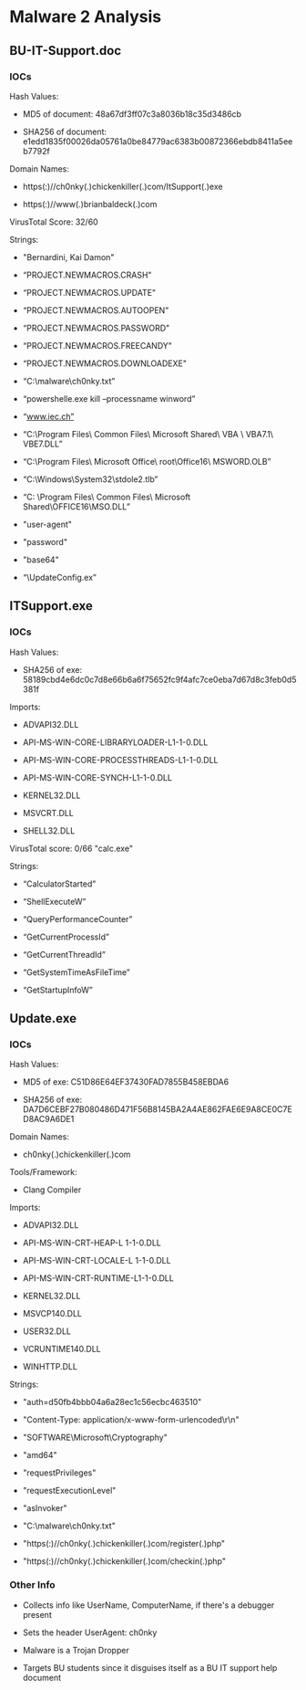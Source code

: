 # Malware 2 Analysis

## BU-IT-Support.doc

### IOCs

Hash Values:

* MD5 of document: 48a67df3ff07c3a8036b18c35d3486cb

* SHA256 of document: e1edd1835f00026da05761a0be84779ac6383b00872366ebdb8411a5eeb7792f

Domain Names:

* https(:)//ch0nky(.)chickenkiller(.)com/ItSupport(.)exe

* https(:)//www(.)brianbaldeck(.)com

VirusTotal Score: 32/60

Strings:

* "Bernardini, Kai Damon"

* “PROJECT.NEWMACROS.CRASH"

* “PROJECT.NEWMACROS.UPDATE"

* “PROJECT.NEWMACROS.AUTOOPEN"

* “PROJECT.NEWMACROS.PASSWORD"

* “PROJECT.NEWMACROS.FREECANDY"

* “PROJECT.NEWMACROS.DOWNLOADEXE"

* “C:\\malware\\ch0nky.txt”

* “powershelle.exe kill –processname winword”

* “www.iec.ch” 

* “C:\\Program Files\\ Common Files\\ Microsoft Shared\\ VBA \\ VBA7.1\\ VBE7.DLL”

* “C:\\Program Files\\ Microsoft Office\\ root\\Office16\\ MSWORD.OLB”

* “C:\\Windows\\System32\\stdole2.tlb”

* “C: \\Program Files\\ Common Files\\ Microsoft Shared\\OFFICE16\\MSO.DLL”

* "user-agent"

* "password"

* "base64"

* “\UpdateConfig.ex”

## ITSupport.exe

### IOCs

Hash Values:

* SHA256 of exe: 58189cbd4e6dc0c7d8e66b6a6f75652fc9f4afc7ce0eba7d67d8c3feb0d5381f

Imports:

* ADVAPI32.DLL

* API-MS-WIN-CORE-LIBRARYLOADER-L1-1-0.DLL

* API-MS-WIN-CORE-PROCESSTHREADS-L1-1-0.DLL

* API-MS-WIN-CORE-SYNCH-L1-1-0.DLL

* KERNEL32.DLL

* MSVCRT.DLL

* SHELL32.DLL

VirusTotal score: 0/66 "calc.exe"

Strings:

* “CalculatorStarted”

* “ShellExecuteW”

* “QueryPerformanceCounter”

* “GetCurrentProcessId”

* “GetCurrentThreadId”

* “GetSystemTimeAsFileTime”

* “GetStartupInfoW”

## Update.exe

### IOCs

Hash Values:

* MD5 of exe: C51D86E64EF37430FAD7855B458EBDA6

* SHA256 of exe: DA7D6CEBF27B080486D471F56B8145BA2A4AE862FAE6E9A8CE0C7ED8AC9A6DE1

Domain Names:

* ch0nky(.)chickenkiller(.)com

Tools/Framework:

* Clang Compiler

Imports:

* ADVAPI32.DLL

* API-MS-WIN-CRT-HEAP-L 1-1-0.DLL

* API-MS-WIN-CRT-LOCALE-L 1-1-0.DLL

* API-MS-WIN-CRT-RUNTIME-L1-1-0.DLL

* KERNEL32.DLL

* MSVCP140.DLL

* USER32.DLL

* VCRUNTIME140.DLL

* WINHTTP.DLL

Strings:

* "auth=d50fb4bbb04a6a28ec1c56ecbc463510"

* "Content-Type: application/x-www-form-urlencoded\r\n"

* "SOFTWARE\\Microsoft\\Cryptography"

* "amd64"

* "requestPrivileges"

* "requestExecutionLevel"

* "asInvoker"

* "C:\malware\ch0nky.txt"

* "https(:)//ch0nky(.)chickenkiller(.)com/register(.)php"

* "https(:)//ch0nky(.)chickenkiller(.)com/checkin(.)php"

### Other Info

* Collects info like UserName, ComputerName, if there's a debugger present

* Sets the header UserAgent: ch0nky

* Malware is a Trojan Dropper

* Targets BU students since it disguises itself as a BU IT support help document

